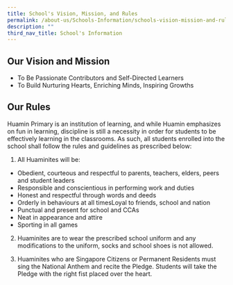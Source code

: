 ```yaml
---
title: School's Vision, Mission, and Rules
permalink: /about-us/Schools-Information/schools-vision-mission-and-rules/
description: ""
third_nav_title: School's Information
---
```

## **Our Vision and Mission**
- To Be Passionate Contributors and Self-Directed Learners
- To Build Nurturing Hearts, Enriching Minds, Inspiring Growths

## <b>Our Rules</b><br>
Huamin Primary is an institution of learning, and while Huamin emphasizes on fun in learning, discipline is still a necessity in order for students to be effectively learning in the classrooms. As such, all students enrolled into the school shall follow the rules and guidelines as prescribed below:

1. All Huaminites will be:
* Obedient, courteous and respectful to parents, teachers, elders, peers and student leaders
* Responsible and conscientious in performing work and duties
* Honest and respectful through words and deeds
* Orderly in behaviours at all timesLoyal to friends, school and nation
* Punctual and present for school and CCAs
* Neat in appearance and attire
* Sporting in all games

2. Huaminites are to wear the prescribed school uniform and any modifications to the uniform, socks and school shoes is not allowed.

3. Huaminites who are Singapore Citizens or Permanent Residents must sing the National Anthem and recite the Pledge. Students will take the Pledge with the right fist placed over the heart.